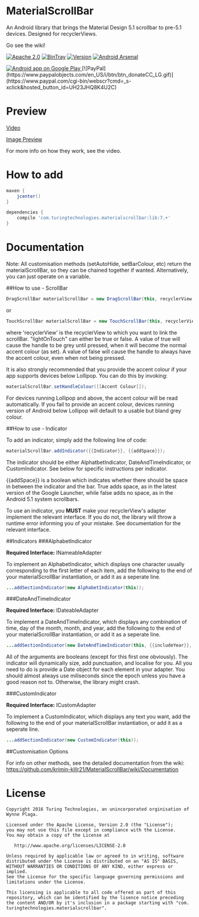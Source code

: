 # MaterialScrollBar

An Android library that brings the Material Design 5.1 scrollbar to pre-5.1 devices. Designed for recyclerViews.

Go see the wiki!

[![Apache 2.0](https://img.shields.io/hexpm/l/plug.svg)](http://www.apache.org/licenses/LICENSE-2.0) [![BinTray](https://img.shields.io/github/release/krimin-killr21/MaterialScrollBar.svg?label=jCenter)](https://bintray.com/krimin-killr21/maven/material-scroll-bar/view) [![Version](https://img.shields.io/badge/API-7%2B-blue.svg?style=flat)](https://android-arsenal.com/api?level=7) [![Android Arsenal](https://img.shields.io/badge/Android%20Arsenal-MaterialScrollBar-blue.svg?style=flat)](https://android-arsenal.com/details/1/2441)

<a href="https://play.google.com/store/apps/details?id=com.turingtechnologies.materialscrollbardemo">
  <img alt="Android app on Google Play" src="https://developer.android.com/images/brand/en_app_rgb_wo_45.png" />
</a> 
[![PayPal](https://www.paypalobjects.com/en_US/i/btn/btn_donateCC_LG.gif)](https://www.paypal.com/cgi-bin/webscr?cmd=_s-xclick&hosted_button_id=UH23JHQ8K4U2C)

Preview
======

[Video](https://youtu.be/F5glJeAFnA4)

[Image Preview](http://imgur.com/a/TErZR)

For more info on how they work, see the video.

How to add
======

```gradle
maven {
    jcenter()
}
```

```gradle
dependencies {
    compile 'com.turingtechnologies.materialscrollbar:lib:7.+'
}
```
Documentation
======

Note: All customisation methods (setAutoHide, setBarColour, etc) return the materialScrollBar, so they can be chained together if wanted. Alternatively, you can just operate on a variable.

##How to use - ScrollBar

```java
DragScrollBar materialScrollBar = new DragScrollBar(this, recyclerView, {{lightOnTouch}});
```

or

```java
TouchScrollBar materialScrollBar = new TouchScrollBar(this, recyclerView, {{lightOnTouch}});
```

where 'recyclerView' is the recyclerView to which you want to link the scrollBar. "lightOnTouch" can either be true or false. A value of true will cause the handle to be grey until pressed, when it will become the normal accent colour (as set). A value of false will cause the handle to always have the accent colour, even when not being pressed.

It is also strongly recommended that you provide the accent colour if your app supports devices below Lollipop. You can do this by invoking:

```java
materialScrollBar.setHandleColour([[Accent Colour]]);
```

For devices running Lollipop and above, the accent colour will be read automatically. If you fail to provide an accent colour, devices running version of Android below Lollipop will default to a usable but bland grey colour.

##How to use - Indicator

To add an indicator, simply add the following line of code:

```java
materialScrollBar.addIndicator({{Indicator}}, {{addSpace}});
```

The indicator should be either AlphatbetIndicator, DateAndTimeIndicator, or CustomIndicator. See below for specific instructions per indicator.

{{addSpace}} is a boolean which indicates whether there should be space in between the indicator and the bar. True adds space, as in the latest version of the Google Launcher, while false adds no space, as in the Android 5.1 system scrollbars.

To use an indicator, you **MUST** make your recyclerView's adapter implement the relevant interface. If you do not, the library will throw a runtime error informing you of your mistake. See documentation for the relevant interface.

##Indicators
###AlphabetIndicator

**Required Interface:** INameableAdapter

To implement an AlphabetIndicator, which displays one character usually corresponding to the first letter of each item, add the following to the end of your materialScrollBar instantiation, or add it as a seperate line.
```java
...addSectionIndicator(new AlphabetIndicator(this));
```

###DateAndTimeIndicator

**Required Interface:** IDateableAdapter

To implement a DateAndTimeIndicator, which displays any combination of time, day of the month, month, and year, add the following to the end of your materialScrollBar instantiation, or add it as a seperate line.
```java
...addSectionIndicator(new DateAndTimeIndicator(this, {{includeYear}}, {{includeMonth}}, {{includeDay}}, {{includeTime}}));
```

All of the arguments are booleans (except for this first one obviously). The indicator will dynamically size, add punctuation, and localise for you. All you need to do is provide a Date object for each element in your adapter. You should almost always use miliseconds since the epoch unless you have a good reason not to. Otherwise, the library might crash.

###CustomIndicator

**Required Interface:** ICustomAdapter

To implement a CustomIndicator, which displays any text you want, add the following to the end of your materialScrollBar instantiation, or add it as a seperate line.
```java
...addSectionIndicator(new CustomIndicator(this));
```

##Customisation Options

For info on other methods, see the detailed documentation from the wiki: https://github.com/krimin-killr21/MaterialScrollBar/wiki/Documentation

License
======

    Copyright 2016 Turing Technologies, an unincorporated orginisation of Wynne Plaga.

    Licensed under the Apache License, Version 2.0 (the "License");
    you may not use this file except in compliance with the License.
    You may obtain a copy of the License at

       http://www.apache.org/licenses/LICENSE-2.0

    Unless required by applicable law or agreed to in writing, software
    distributed under the License is distributed on an "AS IS" BASIS,
    WITHOUT WARRANTIES OR CONDITIONS OF ANY KIND, either express or implied.
    See the License for the specific language governing permissions and
    limitations under the License.
    
    This licensing is applicable to all code offered as part of this
    repository, which can be identified by the lisence notice preceding
    the content AND/OR by it's inclusion in a package starting with "com.
    turingtechnologies.materialscrollbar".
